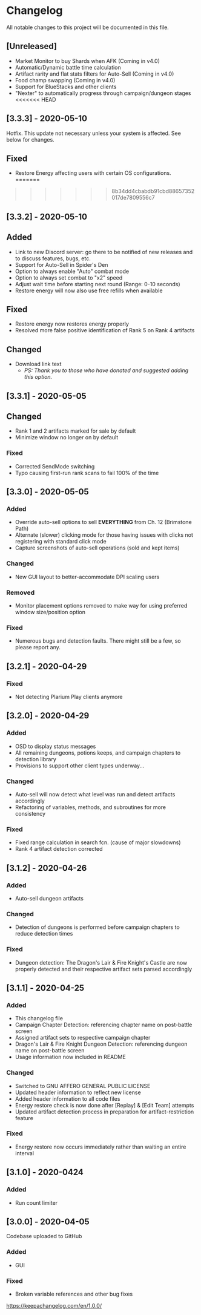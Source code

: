 # Changelog

All notable changes to this project will be documented in this file.

## [Unreleased]

+ Market Monitor to buy Shards when AFK (Coming in v4.0)
+ Automatic/Dynamic battle time calculation
+ Artifact rarity and flat stats filters for Auto-Sell (Coming in v4.0)
+ Food champ swapping (Coming in v4.0)
+ Support for BlueStacks and other clients
+ "Nexter" to automatically progress through campaign/dungeon stages
<<<<<<< HEAD

## [3.3.3] - 2020-05-10

Hotfix. This update not necessary unless your system is affected. See below for changes.

## Fixed

+ Restore Energy affecting users with certain OS configurations.
=======
>>>>>>> 8b34dd4cbabdb91cbd88657352017de7809556c7

## [3.3.2] - 2020-05-10

## Added

+ Link to new Discord server: go there to be notified of new releases and to discuss features, bugs, etc.
+ Support for Auto-Sell in Spider's Den
+ Option to always enable "Auto" combat mode
+ Option to always set combat to "x2" speed
+ Adjust wait time before starting next round (Range: 0-10 seconds)
+ Restore energy will now also use free refills when available

## Fixed

+ Restore energy now restores energy properly
+ Resolved more false positive identification of Rank 5 on Rank 4 artifacts

## Changed

+ Download link text
  - *PS: Thank you to those who have donated and suggested adding this option.*

## [3.3.1] - 2020-05-05

## Changed

+ Rank 1 and 2 artifacts marked for sale by default
+ Minimize window no longer on by default

### Fixed

+ Corrected SendMode switching
+ Typo causing first-run rank scans to fail 100% of the time

## [3.3.0] - 2020-05-05

### Added

+ Override auto-sell options to sell **EVERYTHING** from Ch. 12 (Brimstone Path)
+ Alternate (slower) clicking mode for those having issues with clicks not registering with standard click mode
+ Capture screenshots of auto-sell operations (sold and kept items)

### Changed

+ New GUI layout to better-accommodate DPI scaling users

### Removed

+ Monitor placement options removed to make way for using preferred window size/position option

### Fixed

+ Numerous bugs and detection faults. There might still be a few, so please report any.

## [3.2.1] - 2020-04-29

### Fixed

+ Not detecting Plarium Play clients anymore

## [3.2.0] - 2020-04-29

### Added

+ OSD to display status messages
+ All remaining dungeons, potions keeps, and campaign chapters to detection library
+ Provisions to support other client types underway...

### Changed

+ Auto-sell will now detect what level was run and detect artifacts accordingly
+ Refactoring of variables, methods, and subroutines for more consistency

### Fixed

+ Fixed range calculation in search fcn. (cause of major slowdowns)
+ Rank 4 artifact detection corrected

## [3.1.2] - 2020-04-26

### Added

+ Auto-sell dungeon artifacts

### Changed

+ Detection of dungeons is performed before campaign chapters to reduce detection times

### Fixed

+ Dungeon detection: The Dragon's Lair & Fire Knight's Castle are now properly detected and their respective artifact sets parsed accordingly

## [3.1.1] - 2020-04-25

### Added

+ This changelog file
+ Campaign Chapter Detection: referencing chapter name on post-battle screen
+ Assigned artifact sets to respective campaign chapter
+ Dragon's Lair & Fire Knight Dungeon Detection: referencing dungeon name on post-battle screen
+ Usage information now included in README

### Changed

+ Switched to GNU AFFERO GENERAL PUBLIC LICENSE
+ Updated header information to reflect new license
+ Added header information to all code files
+ Energy restore check is now done after [Replay] & [Edit Team] attempts
+ Updated artifact detection process in preparation for artifact-restriction feature

### Fixed

+ Energy restore now occurs immediately rather than waiting an entire interval


## [3.1.0] - 2020-0424

### Added

+ Run count limiter

## [3.0.0] - 2020-04-05

Codebase uploaded to GitHub

### Added

+ GUI

### Fixed

+ Broken variable references and other bug fixes

https://keepachangelog.com/en/1.0.0/
